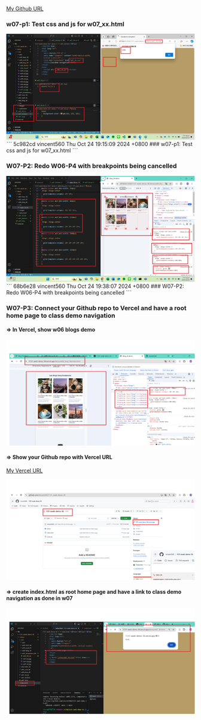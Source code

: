 [My Github URL](https://github.com/vincent560/1131-sweb-demo-36.git)

### w07-p1: Test css and js for w07_xx.html
 ![](w07-p1.jpg)
ˋˋˋ
5c982cd vincent560      Thu Oct 24 19:15:09 2024 +0800  ### w07-p1: Test css and js for w07_xx.html
ˋˋˋ
### W07-P2: Redo W06-P4 with breakpoints being cancelled
 ![](w07-p2.jpg)
ˋˋˋ
68b6e28 vincent560      Thu Oct 24 19:38:07 2024 +0800  ### W07-P2: Redo W06-P4 with breakpoints being cancelled
ˋˋˋ
### W07-P3: Connect your Github repo to Vercel and have a root home page to class demo navigation

#### => In Vercel, show w06 blogs demo
![](./w07-p3-1.jpg)

#### => Show your Github repo with Vercel URL
 
[My Vercel URL](https://1131-sweb-demo-36.vercel.app/)

![](./w07-p3-2.jpg)

#### => create index.html as root home page and have a link to class demo navigation as done in w07
 
![](./w07-p3-3.jpg)